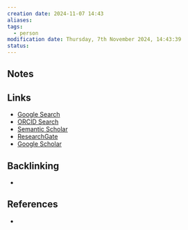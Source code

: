 ```yaml
---
creation date: 2024-11-07 14:43
aliases: 
tags:
  - person
modification date: Thursday, 7th November 2024, 14:43:39
status:
---
```


## Notes

## Links

- [Google Search](https://www.google.com/search?q=Nick+Kane)
- [ORCID Search](https://orcid.org/orcid-search/search?searchQuery=Nick%20Kane)
- [Semantic Scholar](https://www.semanticscholar.org/search?q=Nick%20Kane&sort=relevance)
- [ResearchGate](https://www.researchgate.net/search?q=Nick%20Kane)
- [Google Scholar](https://scholar.google.com/scholar?q=Nick+Kane)

## Backlinking
+ 

## References
+ 
